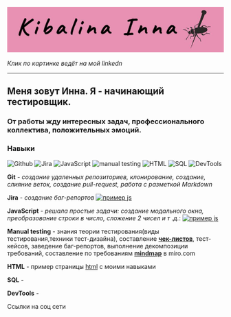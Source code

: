 [![Header](https://github.com/innakibalina/innakibalina/blob/master/assets/Новое%20изображение%20(1).jpg)](https://www.linkedin.com/in/inna-kibalina-54293026a/)

*Клик по картинке ведёт на мой linkedn*

------------------

## Меня зовут Инна. Я - начинающий тестировщик.
### От работы жду интересных задач, профессионального коллектива, положительных эмоций.

### Навыки

![Github](https://img.shields.io/badge/-Github-FFB6C1?style=for-the-badge&logo=Github)
![Jira](https://img.shields.io/badge/-Jira-DB7093?style=for-the-badge&logo=Jira&logoColor=FFB6C1)
![JavaScript](https://img.shields.io/badge/-JavaScript-FFFAFA?style=for-the-badge&logo=JavaScript&logoColor=FFB6C9)
![manual testing](https://img.shields.io/badge/-Manualtesting-FFB6C1?style=for-the-badge&logo=Github)
![HTML](https://img.shields.io/badge/-HTML-DB7093?style=for-the-badge&logo=HTML&logoColor=FFB6C1)
![SQL](https://img.shields.io/badge/-SQL-FFFAFA?style=for-the-badge&logo=SQL&logoColor=FFB6C9)
![DevTools](https://img.shields.io/badge/-DevTools-FFB6C1?style=for-the-badge&logo=DevTools)

**Git** - *создание удаленных репозиториев, клонирование, создание, слияние веток, создание pull-request, работа с разметкой Markdown* 

**Jira** - *создание баг-репортов* [![пример js](https://img.shields.io/badge/-Примеры-FFFAFA?style=social&logo=Jira&logoColor=FFB6C1)](https://drive.google.com/drive/folders/1khgqs4zz3rq_8thGfQ1CGJfqy1guJsW_?usp=sharing)

**JavaScript** - *решала простые задачи: создание модального окна, преобразование строки в число, сложение 2 чисел и т .д.*: [![пример js](https://img.shields.io/badge/-Примеры-FFFAFA?style=social&logo=JavaScript&logoColor=FFB6C9)](https://drive.google.com/drive/folders/1ETzwozA91AwfeSZe710CtmpbfUZzzCcf?usp=sharing)

**Manual testing** - знания теории тестирования(виды тестирования,техники тест-дизайна), составление [**чек-листов**](https://docs.google.com/spreadsheets/d/12wxildQbtGzLHKHCuUNKFxiKJxldCwCriaogroXeJvU/edit?usp=sharing), тест-кейсов, заведение баг-репортов, выполнение декомпозиции требований, составление по требованиям   [**mindmap**](https://drive.google.com/drive/folders/1ETzwozA91AwfeSZe710CtmpbfUZzzCcf?usp=sharing) в miro.com

**HTML** - пример страницы [html](https://drive.google.com/drive/folders/10I6LtICQM6pD_Wv7GX4-p8agcKaLSB0M?usp=sharing) с моими навыками

**SQL** - 

**DevTools** - 




Ссылки на соц сети